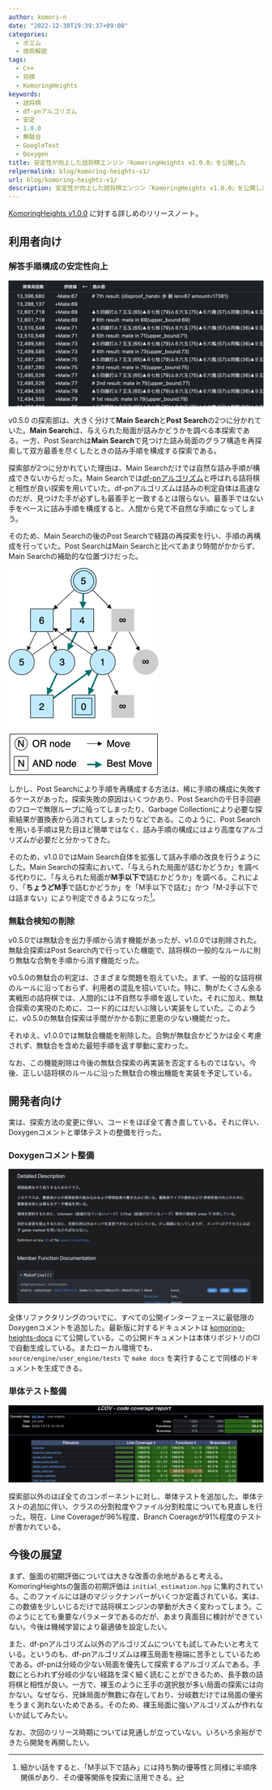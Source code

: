 ```yaml
---
author: komori-n
date: "2022-12-30T19:39:37+09:00"
categories:
  - ポエム
  - 技術解説
tags:
  - C++
  - 将棋
  - KomoringHeights
keywords:
  - 詰将棋
  - df-pnアルゴリズム
  - 安定
  - 1.0.0
  - 無駄合
  - GoogleTest
  - Doxygen
title: 安定性が向上した詰将棋エンジン『KomoringHeights v1.0.0』を公開した
relpermalink: blog/komoring-heights-v1/
url: blog/komoring-heights-v1/
description: 安定性が向上した詰将棋エンジン『KomoringHeights v1.0.0』を公開したので、その技術について解説する
---
```


[KomoringHeights v1.0.0](https://github.com/komori-n/KomoringHeights/releases/tag/kh-v1.0.0) に対する詳しめのリリースノート。

## 利用者向け

### 解答手順構成の安定性向上

![v1.0.0における解答の様子](image-3.jpg "v1.0.0における解答の様子")

v0.5.0 の探索部は、大きく分けて**Main Search**と**Post Search**の2つに分かれていた。**Main Search**は、与えられた局面が詰みかどうかを調べる本探索である。一方、Post Searchは**Main Search**で見つけた詰み局面のグラフ構造を再探索して双方最善を尽くしたときの詰み手順を構成する探索である。

探索部が2つに分かれていた理由は、Main Searchだけでは自然な詰み手順が構成できないからだった。Main Searchでは[df-pnアルゴリズム](https://komorinfo.com/blog/df-pn-basics/)と呼ばれる詰将棋と相性が良い探索を用いていた。df-pnアルゴリズムは詰みの判定自体は高速なのだが、見つけた手が必ずしも最善手と一致するとは限らない。最善手ではない手をベースに詰み手順を構成すると、人間から見て不自然な手順になってしまう。

そのため、Main Searchの後のPost Searchで経路の再探索を行い、手順の再構成を行っていた。Post SearchはMain Searchと比べてあまり時間がかからず、Main Searchの補助的な位置づけだった。

![Post Searchのイメージ](image-1.png "Post Searchのイメージ。詰み（水色）／不詰（灰色）が分かっているとき、最適な手順を探す。")

しかし、Post Searchにより手順を再構成する方法は、稀に手順の構成に失敗するケースがあった。探索失敗の原因はいくつかあり、Post Searchの千日手回避のフローで無限ループに陥ってしまったり、Garbage Collectionにより必要な探索結果が置換表から消されてしまったりなどである。このように、Post Searchを用いる手順は見た目ほど簡単ではなく、詰み手順の構成にはより高度なアルゴリズムが必要だと分かってきた。

そのため、v1.0.0ではMain Search自体を拡張して詰み手順の改良を行うようにした。Main Searchの探索において、「与えられた局面が詰むかどうか」を調べる代わりに、「与えられた局面が**M手以下で**詰むかどうか」を調べる。これにより、「**ちょうどM手**で詰むかどうか」を「M手以下で詰む」かつ「M-2手以下では詰まない」により判定できるようになった[^1]。

[^1]: 細かい話をすると、「M手以下で詰み」には持ち駒の優等性と同様に半順序関係があり、その優等関係を探索に活用できる。

### 無駄合検知の削除

v0.5.0では無駄合を出力手順から消す機能があったが、v1.0.0では削除された。無駄合探索はPost Search内で行っていた機能で、詰将棋の一般的なルールに則り無駄な合駒を手順から消す機能だった。

v0.5.0の無駄合の判定は、さまざまな問題を抱えていた。まず、一般的な詰将棋のルールに沿っておらず、利用者の混乱を招いていた。特に、駒がたくさん余る実戦形の詰将棋では、人間的には不自然な手順を返していた。それに加え、無駄合探索の実現のために、コード的にはだいぶ険しい実装をしていた。このように、v0.5.0の無駄合探索は手間がかかる割に恩恵の少ない機能だった。

それゆえ、v1.0.0では無駄合機能を削除した。合駒が無駄合かどうかは全く考慮されず、無駄合を含めた最短手順を返す挙動に変わった。

なお、この機能削除は今後の無駄合探索の再実装を否定するものではない。今後、正しい詰将棋のルールに沿った無駄合の検出機能を実装を予定している。

## 開発者向け

実は、探索方法の変更に伴い、コードをほぼ全て書き直している。それに伴い、Doxygenコメントと単体テストの整備を行った。

### Doxygenコメント整備

![Doxygenドキュメント](doxygen.jpg "https://komori-n.github.io/komoring-heights-docs/")

全体リファクタリングのついでに、すべての公開インターフェースに最低限のDoxygenコメントを追加した。最新版に対するドキュメントは [komoring-heights-docs](https://komori-n.github.io/komoring-heights-docs/) にて公開している。この公開ドキュメントは本体リポジトリのCIで自動生成している。またローカル環境でも、`source/engine/user_engine/tests` で `make docs` を実行することで同様のドキュメントを生成できる。

### 単体テスト整備

![GoogleTest結果](featured.png)

探索部以外のほぼ全てのコンポーネントに対し、単体テストを追加した。単体テストの追加に伴い、クラスの分割粒度やファイル分割粒度についても見直しを行った。現在、Line Coverageが96%程度、Branch Coerageが91%程度のテストが書かれている。

## 今後の展望

まず、盤面の初期評価については大きな改善の余地があると考える。KomoringHeightsの盤面の初期評価は `initial_estimation.hpp` に集約されている。このファイルには謎のマジックナンバーがいくつか定義されている。実は、この数値を少しいじるだけで詰将棋エンジンの挙動が大きく変わってしまう。このようにとても重要なパラメータであるのだが、あまり真面目に検討ができていない。今後は機械学習により最適値を設定したい。

また、df-pnアルゴリズム以外のアルゴリズムについても試してみたいと考えている。というのも、df-pnアルゴリズムは裸玉局面を極端に苦手としているためである。df-pnは分岐の少ない局面を優先して探索するアルゴリズムである。手数にとらわれず分岐の少ない経路を深く細く読むことができるため、長手数の詰将棋と相性が良い。一方で、裸玉のように王手の選択肢が多い局面の探索には向かない。なぜなら、兄妹局面が無数に存在しており、分岐数だけでは局面の優劣をうまく測れないためである。そのため、裸玉局面に強いアルゴリズムが作れないか試してみたい。

なお、次回のリリース時期については見通しが立っていない。いろいろ余裕ができたら開発を再開したい。
